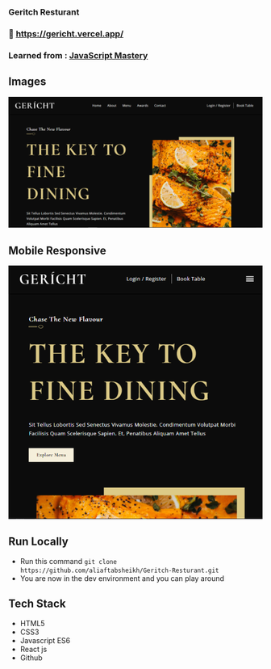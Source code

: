 
### Geritch Resturant

### :link: https://gericht.vercel.app/

### Learned from : [JavaScript Mastery](https://youtu.be/4oV65GVVits)


## Images

<img src='./src/assets/Geritch-home.png' />

## Mobile Responsive

<img src='./src/assets/Geritch-mobile-home.png' />


## Run Locally

- Run this command `git clone https://github.com/aliaftabsheikh/Geritch-Resturant.git`
- You are now in the dev environment and you can play around

## Tech Stack

- HTML5
- CSS3
- Javascript ES6
- React js
- Github
